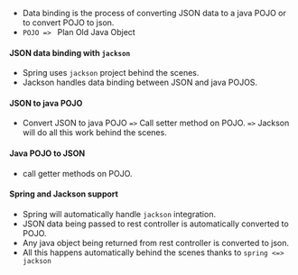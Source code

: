 - Data binding is the process of converting JSON data to a java POJO or to convert POJO to json.
- `POJO => ` Plan Old Java Object
#### JSON data binding with `jackson`
- Spring uses `jackson` project behind the scenes.
- Jackson handles data binding between JSON and java POJOS.
#### JSON to java POJO
- Convert JSON to java POJO `=>` Call setter method on POJO. `=>` Jackson will do all this work behind the scenes.
#### Java POJO to JSON
- call getter methods on POJO.
#### Spring and Jackson support
- Spring will automatically handle `jackson` integration.
- JSON data being passed to rest controller is automatically converted to POJO.
- Any java object being returned from rest controller is converted to json.
- All this happens automatically behind the scenes thanks to `spring <=> jackson`
